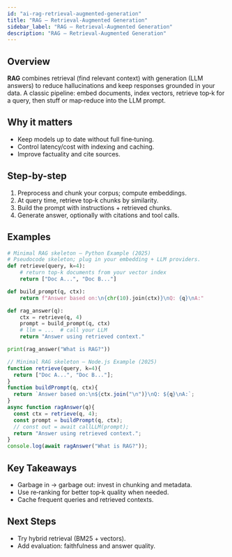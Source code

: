 ```yaml
---
id: "ai-rag-retrieval-augmented-generation"
title: "RAG — Retrieval‑Augmented Generation"
sidebar_label: "RAG — Retrieval‑Augmented Generation"
description: "RAG — Retrieval‑Augmented Generation"
---
```


## Overview

**RAG** combines retrieval (find relevant context) with generation (LLM answers) to reduce hallucinations and keep responses grounded in your data.
A classic pipeline: embed documents, index vectors, retrieve top‑k for a query, then stuff or map‑reduce into the LLM prompt.
## Why it matters

- Keep models up to date without full fine‑tuning.
- Control latency/cost with indexing and caching.
- Improve factuality and cite sources.
## Step-by-step

1. Preprocess and chunk your corpus; compute embeddings.
2. At query time, retrieve top‑k chunks by similarity.
3. Build the prompt with instructions + retrieved chunks.
4. Generate answer, optionally with citations and tool calls.
## Examples

```python
# Minimal RAG skeleton — Python Example (2025)
# Pseudocode skeleton; plug in your embedding + LLM providers.
def retrieve(query, k=4):
    # return top-k documents from your vector index
    return ["Doc A...", "Doc B..."]

def build_prompt(q, ctx):
    return f"Answer based on:\n{chr(10).join(ctx)}\nQ: {q}\nA:"

def rag_answer(q):
    ctx = retrieve(q, 4)
    prompt = build_prompt(q, ctx)
    # llm = ...  # call your LLM
    return "Answer using retrieved context."

print(rag_answer("What is RAG?"))
```

```js
// Minimal RAG skeleton — Node.js Example (2025)
function retrieve(query, k=4){
  return ["Doc A...", "Doc B..."];
}
function buildPrompt(q, ctx){
  return `Answer based on:\n${ctx.join("\n")}\nQ: ${q}\nA:`;
}
async function ragAnswer(q){
  const ctx = retrieve(q, 4);
  const prompt = buildPrompt(q, ctx);
  // const out = await callLLM(prompt);
  return "Answer using retrieved context.";
}
console.log(await ragAnswer("What is RAG?"));
```
## Key Takeaways

- Garbage in → garbage out: invest in chunking and metadata.
- Use re‑ranking for better top‑k quality when needed.
- Cache frequent queries and retrieved contexts.
## Next Steps

- Try hybrid retrieval (BM25 + vectors).
- Add evaluation: faithfulness and answer quality.
